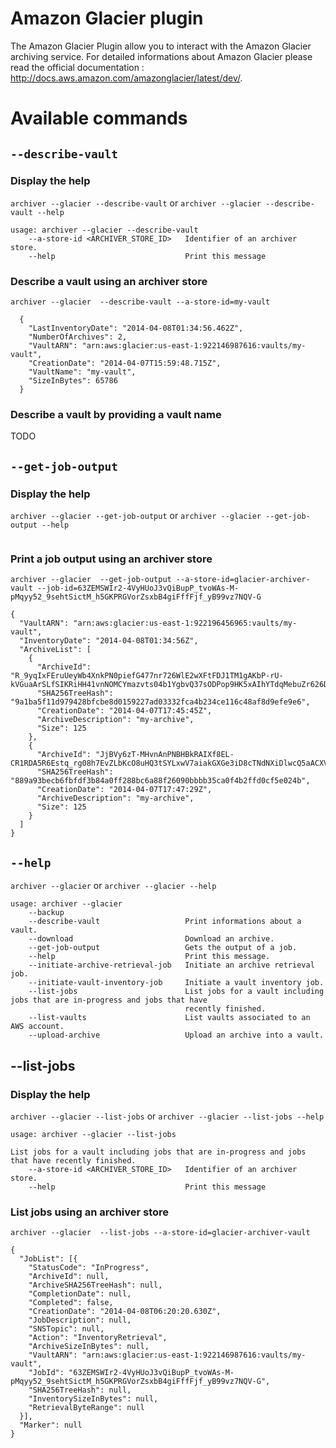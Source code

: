 # Amazon Glacier plugin

The Amazon Glacier Plugin allow you to interact with the Amazon Glacier archiving service. For detailed informations 
about Amazon Glacier please read the official documentation : http://docs.aws.amazon.com/amazonglacier/latest/dev/.

# Available commands

## `--describe-vault`

### Display the help

`archiver --glacier --describe-vault` or `archiver --glacier --describe-vault --help`

```
usage: archiver --glacier --describe-vault
    --a-store-id <ARCHIVER_STORE_ID>   Identifier of an archiver store.
    --help                             Print this message
```

### Describe a vault using an archiver store

`archiver --glacier  --describe-vault --a-store-id=my-vault`

```
  {
    "LastInventoryDate": "2014-04-08T01:34:56.462Z",
    "NumberOfArchives": 2,
    "VaultARN": "arn:aws:glacier:us-east-1:922146987616:vaults/my-vault",
    "CreationDate": "2014-04-07T15:59:48.715Z",
    "VaultName": "my-vault",
    "SizeInBytes": 65786
  }
```

### Describe a vault by providing a vault name

TODO

## `--get-job-output`

### Display the help

`archiver --glacier --get-job-output` or `archiver --glacier --get-job-output --help`

```
```

### Print a job output using an archiver store

`archiver --glacier  --get-job-output --a-store-id=glacier-archiver-vault --job-id=63ZEMSWIr2-4VyHUoJ3vQiBupP_tvoWAs-M-pMqyy52_9sehtSictM_h5GKPRGVorZsxbB4giFffFjf_yB99vz7NQV-G`

```
{
  "VaultARN": "arn:aws:glacier:us-east-1:922196456965:vaults/my-vault",
  "InventoryDate": "2014-04-08T01:34:56Z",
  "ArchiveList": [
    {
      "ArchiveId": "R_9yqIxFEruUeyWb4XnkPN0piefG477nr726WlE2wXFtFDJ1TM1gAKbP-rU-kVGuaArSLfSIKRiHH41vnNOMCYmazvts04b1YgbvQ37sODPop9HK5xAIhYTdqMebuZr626D2Pw9uOw",
      "SHA256TreeHash": "9a1ba5f11d979428bfcbe8d0159227ad03332fca4b234ce116c48af8d9efe9e6",
      "CreationDate": "2014-04-07T17:45:45Z",
      "ArchiveDescription": "my-archive",
      "Size": 125
    },
    {
      "ArchiveId": "JjBVy6zT-MHvnAnPNBHBkRAIXf8EL-CR1RDA5R6Estq_rg08h7EvZLbKcO8uHQ3tSYLxwV7aiakGXGe3iD8cTNdNXiDlwcQ5aACXVR8csdnMDPhOHrvDMhum9OObtZ8rAwgHHNt93g",
      "SHA256TreeHash": "889a93becb6fbfdf3b84a0ff288bc6a88f26090bbbb35ca0f4b2ffd0cf5e024b",
      "CreationDate": "2014-04-07T17:47:29Z",
      "ArchiveDescription": "my-archive",
      "Size": 125
    }
  ]
}

```

## `--help`

`archiver --glacier` or `archiver --glacier --help`

```
usage: archiver --glacier
    --backup
    --describe-vault                   Print informations about a vault.
    --download                         Download an archive.
    --get-job-output                   Gets the output of a job.
    --help                             Print this message.
    --initiate-archive-retrieval-job   Initiate an archive retrieval job.
    --initiate-vault-inventory-job     Initiate a vault inventory job.
    --list-jobs                        List jobs for a vault including jobs that are in-progress and jobs that have
                                       recently finished.
    --list-vaults                      List vaults associated to an AWS account.
    --upload-archive                   Upload an archive into a vault.
```

## --list-jobs 

### Display the help

`archiver --glacier --list-jobs` or `archiver --glacier --list-jobs --help`

```
usage: archiver --glacier --list-jobs

List jobs for a vault including jobs that are in-progress and jobs that have recently finished.
    --a-store-id <ARCHIVER_STORE_ID>   Identifier of an archiver store.
    --help                             Print this message
```

### List jobs using an archiver store

`archiver --glacier  --list-jobs --a-store-id=glacier-archiver-vault` 

```
{
  "JobList": [{
    "StatusCode": "InProgress",
    "ArchiveId": null,
    "ArchiveSHA256TreeHash": null,
    "CompletionDate": null,
    "Completed": false,
    "CreationDate": "2014-04-08T06:20:20.630Z",
    "JobDescription": null,
    "SNSTopic": null,
    "Action": "InventoryRetrieval",
    "ArchiveSizeInBytes": null,
    "VaultARN": "arn:aws:glacier:us-east-1:922146987616:vaults/my-vault",
    "JobId": "63ZEMSWIr2-4VyHUoJ3vQiBupP_tvoWAs-M-pMqyy52_9sehtSictM_h5GKPRGVorZsxbB4giFffFjf_yB99vz7NQV-G",
    "SHA256TreeHash": null,
    "InventorySizeInBytes": null,
    "RetrievalByteRange": null
  }],
  "Marker": null
}
```
